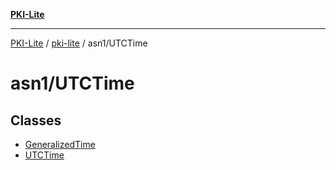 [**PKI-Lite**](../../../README.md)

---

[PKI-Lite](../../../README.md) / [pki-lite](../../README.md) / asn1/UTCTime

# asn1/UTCTime

## Classes

- [GeneralizedTime](classes/GeneralizedTime.md)
- [UTCTime](classes/UTCTime.md)
